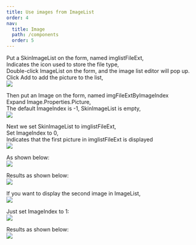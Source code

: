 ```yaml
---
title: Use images from ImageList
order: 4
nav:
  title: Image
  path: /components
  order: 5
---
```


Put a SkinImageList on the form, named imglistFileExt,  
Indicates the icon used to store the file type,  
Double-click ImageList on the form, and the image list editor will pop up.  
Click Add to add the picture to the list,  
![](<http://www.orangeui.cn/orangeuiblog/OrangeUI/5.7.OrangeUI%E6%8E%A7%E4%BB%B6%E4%BD%BF%E7%94%A8%E8%AF%B4%E6%98%8E(%E5%9B%BE%E7%89%87%E6%8E%A7%E4%BB%B6Image)(%E7%A4%BA%E4%BE%8B7%20%E6%98%BE%E7%A4%BAImageList%E4%B8%AD%E7%9A%84%E5%9B%BE%E7%89%87).files/image001.png>)

Then put an Image on the form, named imgFileExtByImageIndex  
Expand Image.Properties.Picture,  
The default ImageIndex is -1, SkinImageList is empty,  
![](<http://www.orangeui.cn/orangeuiblog/OrangeUI/5.7.OrangeUI%E6%8E%A7%E4%BB%B6%E4%BD%BF%E7%94%A8%E8%AF%B4%E6%98%8E(%E5%9B%BE%E7%89%87%E6%8E%A7%E4%BB%B6Image)(%E7%A4%BA%E4%BE%8B7%20%E6%98%BE%E7%A4%BAImageList%E4%B8%AD%E7%9A%84%E5%9B%BE%E7%89%87).files/image003.png>)

Next we set SkinImageList to imglistFileExt,  
Set ImageIndex to 0,  
Indicates that the first picture in imglistFileExt is displayed  
![](<http://www.orangeui.cn/orangeuiblog/OrangeUI/5.7.OrangeUI%E6%8E%A7%E4%BB%B6%E4%BD%BF%E7%94%A8%E8%AF%B4%E6%98%8E(%E5%9B%BE%E7%89%87%E6%8E%A7%E4%BB%B6Image)(%E7%A4%BA%E4%BE%8B7%20%E6%98%BE%E7%A4%BAImageList%E4%B8%AD%E7%9A%84%E5%9B%BE%E7%89%87).files/image005.png>)

As shown below:  
![](<http://www.orangeui.cn/orangeuiblog/OrangeUI/5.7.OrangeUI%E6%8E%A7%E4%BB%B6%E4%BD%BF%E7%94%A8%E8%AF%B4%E6%98%8E(%E5%9B%BE%E7%89%87%E6%8E%A7%E4%BB%B6Image)(%E7%A4%BA%E4%BE%8B7%20%E6%98%BE%E7%A4%BAImageList%E4%B8%AD%E7%9A%84%E5%9B%BE%E7%89%87).files/image007.png>)

Results as shown below:  
![](<http://www.orangeui.cn/orangeuiblog/OrangeUI/5.7.OrangeUI%E6%8E%A7%E4%BB%B6%E4%BD%BF%E7%94%A8%E8%AF%B4%E6%98%8E(%E5%9B%BE%E7%89%87%E6%8E%A7%E4%BB%B6Image)(%E7%A4%BA%E4%BE%8B7%20%E6%98%BE%E7%A4%BAImageList%E4%B8%AD%E7%9A%84%E5%9B%BE%E7%89%87).files/image009.png>)

If you want to display the second image in ImageList,  
![](<http://www.orangeui.cn/orangeuiblog/OrangeUI/5.7.OrangeUI%E6%8E%A7%E4%BB%B6%E4%BD%BF%E7%94%A8%E8%AF%B4%E6%98%8E(%E5%9B%BE%E7%89%87%E6%8E%A7%E4%BB%B6Image)(%E7%A4%BA%E4%BE%8B7%20%E6%98%BE%E7%A4%BAImageList%E4%B8%AD%E7%9A%84%E5%9B%BE%E7%89%87).files/image011.png>)

Just set ImageIndex to 1:  
![](<http://www.orangeui.cn/orangeuiblog/OrangeUI/5.7.OrangeUI%E6%8E%A7%E4%BB%B6%E4%BD%BF%E7%94%A8%E8%AF%B4%E6%98%8E(%E5%9B%BE%E7%89%87%E6%8E%A7%E4%BB%B6Image)(%E7%A4%BA%E4%BE%8B7%20%E6%98%BE%E7%A4%BAImageList%E4%B8%AD%E7%9A%84%E5%9B%BE%E7%89%87).files/image013.png>)

Results as shown below:  
![](<http://www.orangeui.cn/orangeuiblog/OrangeUI/5.7.OrangeUI%E6%8E%A7%E4%BB%B6%E4%BD%BF%E7%94%A8%E8%AF%B4%E6%98%8E(%E5%9B%BE%E7%89%87%E6%8E%A7%E4%BB%B6Image)(%E7%A4%BA%E4%BE%8B7%20%E6%98%BE%E7%A4%BAImageList%E4%B8%AD%E7%9A%84%E5%9B%BE%E7%89%87).files/image015.png>)

